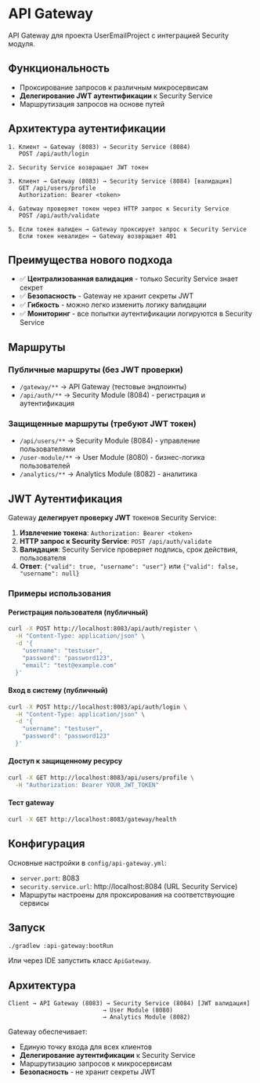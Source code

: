 # API Gateway

API Gateway для проекта UserEmailProject с интеграцией Security модуля.

## Функциональность

- Проксирование запросов к различным микросервисам
- **Делегирование JWT аутентификации** к Security Service
- Маршрутизация запросов на основе путей

## Архитектура аутентификации

```
1. Клиент → Gateway (8083) → Security Service (8084)
   POST /api/auth/login
   
2. Security Service возвращает JWT токен
   
3. Клиент → Gateway (8083) → Security Service (8084) [валидация]
   GET /api/users/profile
   Authorization: Bearer <token>
   
4. Gateway проверяет токен через HTTP запрос к Security Service
   POST /api/auth/validate
   
5. Если токен валиден → Gateway проксирует запрос к Security Service
   Если токен невалиден → Gateway возвращает 401
```

## Преимущества нового подхода

- ✅ **Централизованная валидация** - только Security Service знает секрет
- ✅ **Безопасность** - Gateway не хранит секреты JWT
- ✅ **Гибкость** - можно легко изменить логику валидации
- ✅ **Мониторинг** - все попытки аутентификации логируются в Security Service

## Маршруты

### Публичные маршруты (без JWT проверки)

- `/gateway/**` → API Gateway (тестовые эндпоинты)
- `/api/auth/**` → Security Module (8084) - регистрация и аутентификация

### Защищенные маршруты (требуют JWT токен)

- `/api/users/**` → Security Module (8084) - управление пользователями
- `/user-module/**` → User Module (8080) - бизнес-логика пользователей
- `/analytics/**` → Analytics Module (8082) - аналитика

## JWT Аутентификация

Gateway **делегирует проверку JWT** токенов Security Service:

1. **Извлечение токена**: `Authorization: Bearer <token>`
2. **HTTP запрос к Security Service**: `POST /api/auth/validate`
3. **Валидация**: Security Service проверяет подпись, срок действия, пользователя
4. **Ответ**: `{"valid": true, "username": "user"}` или `{"valid": false, "username": null}`

### Примеры использования

#### Регистрация пользователя (публичный)
```bash
curl -X POST http://localhost:8083/api/auth/register \
  -H "Content-Type: application/json" \
  -d '{
    "username": "testuser",
    "password": "password123",
    "email": "test@example.com"
  }'
```

#### Вход в систему (публичный)
```bash
curl -X POST http://localhost:8083/api/auth/login \
  -H "Content-Type: application/json" \
  -d '{
    "username": "testuser",
    "password": "password123"
  }'
```

#### Доступ к защищенному ресурсу
```bash
curl -X GET http://localhost:8083/api/users/profile \
  -H "Authorization: Bearer YOUR_JWT_TOKEN"
```

#### Тест gateway
```bash
curl -X GET http://localhost:8083/gateway/health
```

## Конфигурация

Основные настройки в `config/api-gateway.yml`:

- `server.port`: 8083
- `security.service.url`: http://localhost:8084 (URL Security Service)
- Маршруты настроены для проксирования на соответствующие сервисы

## Запуск

```bash
./gradlew :api-gateway:bootRun
```

Или через IDE запустить класс `ApiGateway`.

## Архитектура

```
Client → API Gateway (8083) → Security Service (8084) [JWT валидация]
                           → User Module (8080)
                           → Analytics Module (8082)
```

Gateway обеспечивает:
- Единую точку входа для всех клиентов
- **Делегирование аутентификации** к Security Service
- Маршрутизацию запросов к микросервисам
- **Безопасность** - не хранит секреты JWT 